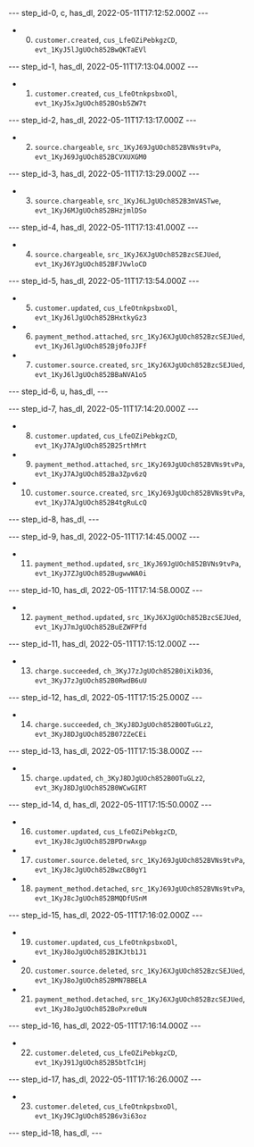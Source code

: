--- step_id-0, c, has_dl, 2022-05-11T17:12:52.000Z ---
- 0. `customer.created`, `cus_LfeOZiPebkgzCD`, `evt_1KyJ5lJgUOch852BwQKTaEVl`


--- step_id-1, has_dl, 2022-05-11T17:13:04.000Z ---
- 1. `customer.created`, `cus_LfeOtnkpsbxoDl`, `evt_1KyJ5xJgUOch852BOsb5ZW7t`


--- step_id-2, has_dl, 2022-05-11T17:13:17.000Z ---
- 2. `source.chargeable`, `src_1KyJ69JgUOch852BVNs9tvPa`, `evt_1KyJ69JgUOch852BCVXUXGM0`


--- step_id-3, has_dl, 2022-05-11T17:13:29.000Z ---
- 3. `source.chargeable`, `src_1KyJ6LJgUOch852B3mVASTwe`, `evt_1KyJ6MJgUOch852BHzjmlDSo`


--- step_id-4, has_dl, 2022-05-11T17:13:41.000Z ---
- 4. `source.chargeable`, `src_1KyJ6XJgUOch852BzcSEJUed`, `evt_1KyJ6YJgUOch852BFJVwloCD`


--- step_id-5, has_dl, 2022-05-11T17:13:54.000Z ---
- 5. `customer.updated`, `cus_LfeOtnkpsbxoDl`, `evt_1KyJ6lJgUOch852BHxtkyGz3`
- 6. `payment_method.attached`, `src_1KyJ6XJgUOch852BzcSEJUed`, `evt_1KyJ6lJgUOch852Bj0foJJFf`
- 7. `customer.source.created`, `src_1KyJ6XJgUOch852BzcSEJUed`, `evt_1KyJ6lJgUOch852BBaNVA1o5`


--- step_id-6, u, has_dl,  ---



--- step_id-7, has_dl, 2022-05-11T17:14:20.000Z ---
- 8. `customer.updated`, `cus_LfeOZiPebkgzCD`, `evt_1KyJ7AJgUOch852B25rthMrt`
- 9. `payment_method.attached`, `src_1KyJ69JgUOch852BVNs9tvPa`, `evt_1KyJ7AJgUOch852Ba3Zpv6zQ`
- 10. `customer.source.created`, `src_1KyJ69JgUOch852BVNs9tvPa`, `evt_1KyJ7AJgUOch852B4tgRuLcQ`


--- step_id-8, has_dl,  ---



--- step_id-9, has_dl, 2022-05-11T17:14:45.000Z ---
- 11. `payment_method.updated`, `src_1KyJ69JgUOch852BVNs9tvPa`, `evt_1KyJ7ZJgUOch852BugwwWA0i`


--- step_id-10, has_dl, 2022-05-11T17:14:58.000Z ---
- 12. `payment_method.updated`, `src_1KyJ6XJgUOch852BzcSEJUed`, `evt_1KyJ7mJgUOch852BuEZWFPfd`


--- step_id-11, has_dl, 2022-05-11T17:15:12.000Z ---
- 13. `charge.succeeded`, `ch_3KyJ7zJgUOch852B0iXikD36`, `evt_3KyJ7zJgUOch852B0RwdB6uU`


--- step_id-12, has_dl, 2022-05-11T17:15:25.000Z ---
- 14. `charge.succeeded`, `ch_3KyJ8DJgUOch852B0OTuGLz2`, `evt_3KyJ8DJgUOch852B072ZeCEi`


--- step_id-13, has_dl, 2022-05-11T17:15:38.000Z ---
- 15. `charge.updated`, `ch_3KyJ8DJgUOch852B0OTuGLz2`, `evt_3KyJ8DJgUOch852B0WCwGIRT`


--- step_id-14, d, has_dl, 2022-05-11T17:15:50.000Z ---
- 16. `customer.updated`, `cus_LfeOZiPebkgzCD`, `evt_1KyJ8cJgUOch852BPDrwAxgp`
- 17. `customer.source.deleted`, `src_1KyJ69JgUOch852BVNs9tvPa`, `evt_1KyJ8cJgUOch852BwzCB0gY1`
- 18. `payment_method.detached`, `src_1KyJ69JgUOch852BVNs9tvPa`, `evt_1KyJ8cJgUOch852BMQDfUSnM`


--- step_id-15, has_dl, 2022-05-11T17:16:02.000Z ---
- 19. `customer.updated`, `cus_LfeOtnkpsbxoDl`, `evt_1KyJ8oJgUOch852BIKJtb1J1`
- 20. `customer.source.deleted`, `src_1KyJ6XJgUOch852BzcSEJUed`, `evt_1KyJ8oJgUOch852BMN7BBELA`
- 21. `payment_method.detached`, `src_1KyJ6XJgUOch852BzcSEJUed`, `evt_1KyJ8oJgUOch852BoPxre0uN`


--- step_id-16, has_dl, 2022-05-11T17:16:14.000Z ---
- 22. `customer.deleted`, `cus_LfeOZiPebkgzCD`, `evt_1KyJ91JgUOch852B5btTc1Hj`


--- step_id-17, has_dl, 2022-05-11T17:16:26.000Z ---
- 23. `customer.deleted`, `cus_LfeOtnkpsbxoDl`, `evt_1KyJ9CJgUOch852B6v3i63oz`


--- step_id-18, has_dl,  ---


